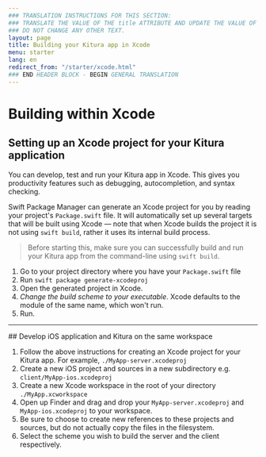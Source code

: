 ```yaml
---
### TRANSLATION INSTRUCTIONS FOR THIS SECTION:
### TRANSLATE THE VALUE OF THE title ATTRIBUTE AND UPDATE THE VALUE OF THE lang ATTRIBUTE. 
### DO NOT CHANGE ANY OTHER TEXT. 
layout: page
title: Building your Kitura app in Xcode
menu: starter
lang: en
redirect_from: "/starter/xcode.html"
### END HEADER BLOCK - BEGIN GENERAL TRANSLATION
---
```


<div class="titleBlock">
	<h1>Building within Xcode</h1>
</div>

## Setting up an Xcode project for your Kitura application 

You can develop, test and run your Kitura app in Xcode. This gives you productivity features such as debugging, autocompletion, and syntax checking.

Swift Package Manager can generate an Xcode project for you by reading your project's `Package.swift` file. It will automatically set up several targets that will be built using Xcode &mdash; note that when Xcode builds the project it is not using `swift build`, rather it uses its internal build process. 

> Before starting this, make sure you can successfully build and run your Kitura app from the command-line using `swift build`.

1. Go to your project directory where you have your `Package.swift` file 
2. Run `swift package generate-xcodeproj`
3. Open the generated project in Xcode.
4. *Change the build scheme to your executable*. Xcode defaults to the module of the same name, which won't run.
5. Run.

<hr>
## Develop iOS application and Kitura on the same workspace

1. Follow the above instructions for creating an Xcode project for your Kitura app. For example, `./MyApp-server.xcodeproj`
2. Create a new iOS project and sources in a new subdirectory e.g. `client/MyApp-ios.xcodeproj`
3. Create a new Xcode workspace in the root of your directory `./MyApp.xcworkspace` 
4. Open up Finder and drag and drop your `MyApp-server.xcodeproj` and `MyApp-ios.xcodeproj` to your workspace.
5. Be sure to choose to create new references to these projects and sources, but do not actually copy the files in the filesystem.
6. Select the scheme you wish to build the server and the client respectively.

